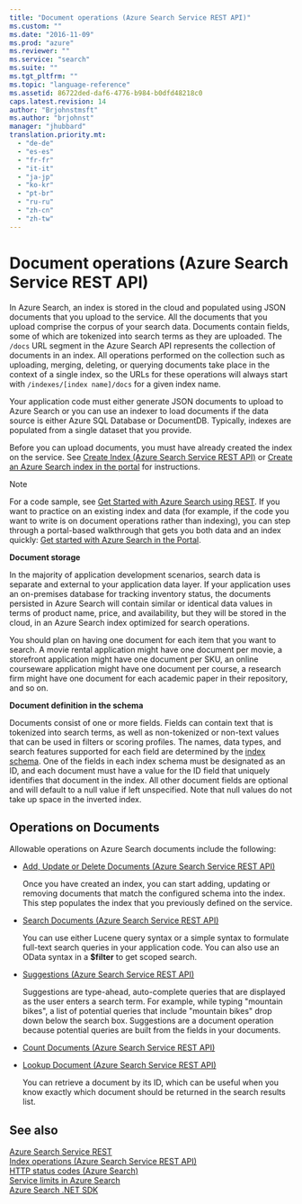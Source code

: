 ```yaml
---
title: "Document operations (Azure Search Service REST API)"
ms.custom: ""
ms.date: "2016-11-09"
ms.prod: "azure"
ms.reviewer: ""
ms.service: "search"
ms.suite: ""
ms.tgt_pltfrm: ""
ms.topic: "language-reference"
ms.assetid: 86722ded-daf6-4776-b984-b0dfd48218c0
caps.latest.revision: 14
author: "Brjohnstmsft"
ms.author: "brjohnst"
manager: "jhubbard"
translation.priority.mt:
  - "de-de"
  - "es-es"
  - "fr-fr"
  - "it-it"
  - "ja-jp"
  - "ko-kr"
  - "pt-br"
  - "ru-ru"
  - "zh-cn"
  - "zh-tw"
---
```

# Document operations (Azure Search Service REST API)
  In Azure Search, an index is stored in the cloud and populated using JSON documents that you upload to the service. All the documents that you upload comprise the corpus of your search data. Documents contain fields, some of which are tokenized into search terms as they are uploaded. The `/docs` URL segment in the Azure Search API represents the collection of documents in an index. All operations performed on the collection such as uploading, merging, deleting, or querying documents take place in the context of a single index, so the URLs for these operations will always start with `/indexes/[index name]/docs` for a given index name.  

 Your application code must either generate JSON documents to upload to Azure Search or you can use an indexer to load documents if the data source is either Azure SQL Database or DocumentDB. Typically, indexes are populated from a single dataset that you provide.  

 Before you can upload documents, you must have already created the index on the service. See [Create Index &#40;Azure Search Service REST API&#41;](create-index.md) or [Create an Azure Search index in the portal](https://azure.microsoft.com/documentation/articles/search-create-index-portal/) for instructions.  

> [!NOTE]  
>  For a code sample, see [Get Started with Azure Search using REST](https://github.com/Azure-Samples/search-rest-api-getting-started).  If you want to practice on an existing index and data (for example, if the code you want to write is on document operations rather than indexing), you can step through a portal-based walkthrough that gets you both data and an index quickly: [Get started with Azure Search in the Portal](https://azure.microsoft.com/en-us/documentation/articles/search-get-started-portal/).  

 **Document storage**  

 In the majority of application development scenarios, search data is separate and external to your application data layer. If your application uses an on-premises database for tracking inventory status, the documents persisted in Azure Search will contain similar or identical data values in terms of product name, price, and availability, but they will be stored in the cloud, in an Azure Search index optimized for search operations.  

 You should plan on having one document for each item that you want to search. A movie rental application might have one document per movie, a storefront application might have one document per SKU, an online courseware application might have one document per course, a research firm might have one document for each academic paper in their repository, and so on.  

 **Document definition in the schema**  

 Documents consist of one or more fields. Fields can contain text that is tokenized into search terms, as well as non-tokenized or non-text values that can be used in filters or scoring profiles. The names, data types, and search features supported for each field are determined by the [index schema](create-index.md). One of the fields in each index schema must be designated as an ID, and each document must have a value for the ID field that uniquely identifies that document in the index. All other document fields are optional and will default to a null value if left unspecified. Note that null values do not take up space in the inverted index.  

## Operations on Documents  
 Allowable operations on Azure Search documents include the following:  

-   [Add, Update or Delete Documents &#40;Azure Search Service REST API&#41;](addupdate-or-delete-documents.md)  

     Once you have created an index, you can start adding, updating or removing documents that match the configured schema into the index. This step populates the index that you previously defined on the service.  

-   [Search Documents &#40;Azure Search Service REST API&#41;](search-documents.md)  

     You can use either Lucene query syntax or a simple syntax to formulate full-text search queries in your application code. You can also use an OData syntax in a **$filter** to get scoped search.  

-   [Suggestions &#40;Azure Search Service REST API&#41;](suggestions.md)  

     Suggestions are type-ahead, auto-complete queries that are displayed as the user enters a search term. For example, while typing "mountain bikes", a list of potential queries that include "mountain bikes" drop down below the search box. Suggestions are a document operation because potential queries are built from the fields in your documents.  

-   [Count Documents &#40;Azure Search Service REST API&#41;](count-documents.md)  

-   [Lookup Document &#40;Azure Search Service REST API&#41;](lookup-document.md)  

     You can retrieve a document by its ID, which can be useful when you know exactly which document should be returned in the search results list.  

## See also  
 [Azure Search Service REST](index.md)   
 [Index operations &#40;Azure Search Service REST API&#41;](index-operations.md)   
 [HTTP status codes &#40;Azure Search&#41;](http-status-codes.md)   
 [Service limits in Azure Search](https://azure.microsoft.com/documentation/articles/search-limits-quotas-capacity/)   
 [Azure Search .NET SDK](https://msdn.microsoft.com/library/azure/dn951165.aspx)  
